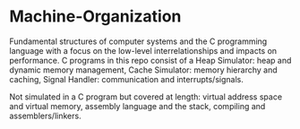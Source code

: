 # Machine-Organization
Fundamental structures of computer systems and the C programming language with a focus on the low-level interrelationships and impacts on performance. C programs in this repo consist of a Heap Simulator: heap and dynamic memory management, Cache Simulator: memory hierarchy and caching, Signal Handler: communication and interrupts/signals.

Not simulated in a C program but covered at length: virtual address space and virtual memory, assembly language and the stack, compiling and assemblers/linkers.

